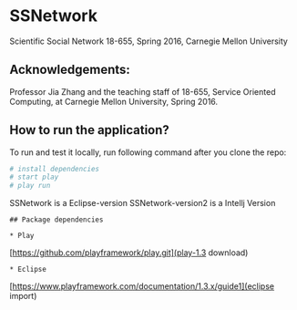 # SSNetwork

Scientific Social Network
18-655, Spring 2016, Carnegie Mellon University  

Acknowledgements:
---------------------------------------------------------
Professor Jia Zhang and the teaching staff of 18-655,
Service Oriented Computing, at Carnegie Mellon University, Spring 2016.


## How to run the application?

To run and test it locally, run following command after you clone the repo:

```bash
# install dependencies
# start play
# play run
```
SSNetwork is a Eclipse-version 
SSNetwork-version2 is a Intellj Version

```
## Package dependencies

* Play 

```
[https://github.com/playframework/play.git](play-1.3 download)
```
* Eclipse

```
[https://www.playframework.com/documentation/1.3.x/guide1](eclipse import)
```